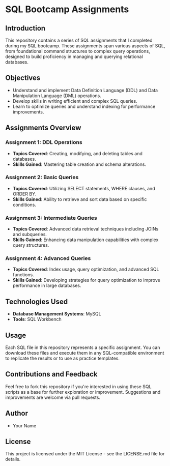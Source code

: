 # SQL Bootcamp Assignments

## Introduction
This repository contains a series of SQL assignments that I completed during my SQL bootcamp. These assignments span various aspects of SQL, from foundational command structures to complex query operations, designed to build proficiency in managing and querying relational databases.

## Objectives
- Understand and implement Data Definition Language (DDL) and Data Manipulation Language (DML) operations.
- Develop skills in writing efficient and complex SQL queries.
- Learn to optimize queries and understand indexing for performance improvements.

## Assignments Overview

### Assignment 1: DDL Operations
- **Topics Covered**: Creating, modifying, and deleting tables and databases.
- **Skills Gained**: Mastering table creation and schema alterations.

### Assignment 2: Basic Queries
- **Topics Covered**: Utilizing SELECT statements, WHERE clauses, and ORDER BY.
- **Skills Gained**: Ability to retrieve and sort data based on specific conditions.

### Assignment 3: Intermediate Queries
- **Topics Covered**: Advanced data retrieval techniques including JOINs and subqueries.
- **Skills Gained**: Enhancing data manipulation capabilities with complex query structures.

### Assignment 4: Advanced Queries
- **Topics Covered**: Index usage, query optimization, and advanced SQL functions.
- **Skills Gained**: Developing strategies for query optimization to improve performance in large databases.

## Technologies Used
- **Database Management Systems**: MySQL
- **Tools**: SQL Workbench

## Usage
Each SQL file in this repository represents a specific assignment. You can download these files and execute them in any SQL-compatible environment to replicate the results or to use as practice templates.

## Contributions and Feedback
Feel free to fork this repository if you're interested in using these SQL scripts as a base for further exploration or improvement. Suggestions and improvements are welcome via pull requests.

## Author
- Your Name

## License
This project is licensed under the MIT License - see the LICENSE.md file for details.
